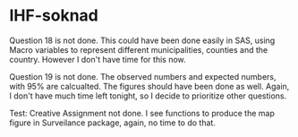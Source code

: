 # IHF-soknad
Question 18 is not done.
This could have been done easily in SAS, using Macro variables to represent different municipalities, counties and the country.
However I don't have time for this now.

Question 19 is not done.
The observed numbers and expected numbers, with 95% are calcualted. The figures should have been done as well. Again, I don't have much time left tonight, so I decide to prioritize other questions.

Test: Creative Assignment not done.
I see functions to produce the map figure in Surveilance package, again, no time to do that.
